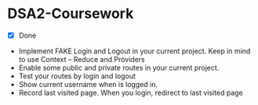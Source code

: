 # DSA2-Coursework

- [x] Done

- Implement FAKE Login and Logout in your current project. Keep in mind to use Context – Reduce and Providers
- Enable some public and private routes in your current project.
- Test your routes by login and logout
- Show current username when is logged in.
- Record last visited page. When you login, redirect to last visited page